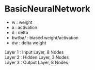 # BasicNeuralNetwork

- w : weight
- a : activation
- d : delta
- bw/ba/ : biased weight/activation
- dw : delta weight

Layer 1 : Input Layer, 8 Nodes  
Layer 2 : Hidden Layer, 3 Nodes  
Layer 3 : Output Layer, 8 Nodes  
